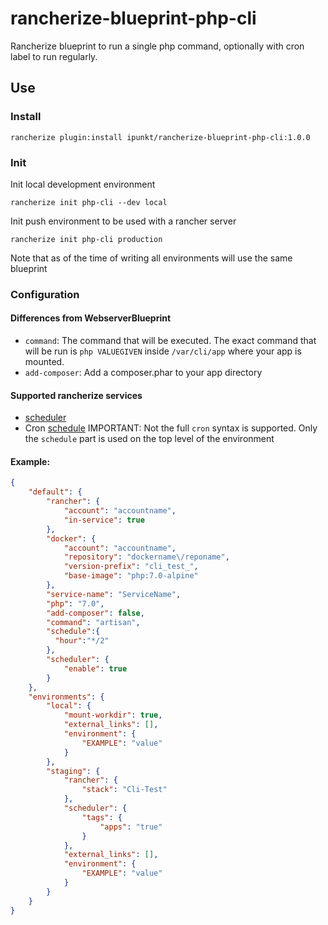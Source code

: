 # rancherize-blueprint-php-cli
Rancherize blueprint to run a single php command, optionally with cron label to run regularly.

## Use

### Install

	rancherize plugin:install ipunkt/rancherize-blueprint-php-cli:1.0.0

### Init
Init local development environment

	rancherize init php-cli --dev local
	
Init push environment to be used with a rancher server	

	rancherize init php-cli production
	
Note that as of the time of writing all environments will use the same blueprint
	
### Configuration

#### Differences from WebserverBlueprint
- `command`: The command that will be executed. The exact command that will be run is `php VALUEGIVEN` inside `/var/cli/app` where your app is mounted.
- `add-composer`: Add a composer.phar to your app directory

#### Supported rancherize services
- [scheduler](https://github.com/ipunkt/rancherize/tree/master/app/Blueprint/Scheduler)
- Cron [schedule](https://github.com/ipunkt/rancherize/tree/master/app/Blueprint/Cron) IMPORTANT: Not the full `cron` syntax is supported. Only the `schedule` part is used on the top level of the environment

#### Example:
```json
{
    "default": {
        "rancher": {
            "account": "accountname",
            "in-service": true
        },
        "docker": {
            "account": "accountname",
            "repository": "dockername\/reponame",
            "version-prefix": "cli_test_",
            "base-image": "php:7.0-alpine"
        },
        "service-name": "ServiceName",
        "php": "7.0",
        "add-composer": false,
        "command": "artisan",
        "schedule":{
          "hour":"*/2"
        },
        "scheduler": {
            "enable": true
        }
    },
    "environments": {
        "local": {
            "mount-workdir": true,
            "external_links": [],
            "environment": {
                "EXAMPLE": "value"
            }
        },
        "staging": {
            "rancher": {
                "stack": "Cli-Test"
            },
            "scheduler": {
                "tags": {
                    "apps": "true"
                }
            },
            "external_links": [],
            "environment": {
                "EXAMPLE": "value"
            }
        }
    }
}
```
